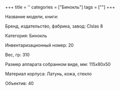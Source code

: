 +++
title = ''
categories = ["Бинокль"]
tags = [""]
+++

Название модели, книги: 

Бренд, издательство, фабрика, завод: Clslas 8

Категория: Бинокль

Инвентаризационный номер: 20

Вес, гр: 310

Размер аппарата  собранном виде, мм: 115x80x50

Материал корпуса: Латунь, кожа, стекло

Объектив: 40

